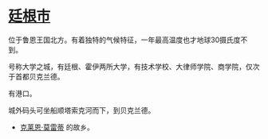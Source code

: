 # [廷根市](../地区/廷根市.md)

位于鲁恩王国北方。有着独特的气候特征，一年最高温度也才地球30摄氏度不到。

号称大学之城，有廷根、霍伊两所大学，有技术学校、大律师学院、商学院，仅次于首都贝克兰德。

有港口。

城外码头可坐船顺塔索克河而下，到贝克兰德。

+ [克莱恩·莫雷蒂](../人物/克莱恩·莫雷蒂.md) 的故乡。
